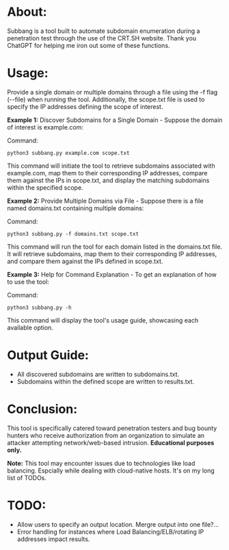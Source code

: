 # About:
Subbang is a tool built to automate subdomain enumeration during a penetration test through the use of the CRT.SH website. Thank you ChatGPT for helping me iron out some of these functions.

# Usage:
Provide a single domain or multiple domains through a file using the -f flag (--file) when running the tool.
Additionally, the scope.txt file is used to specify the IP addresses defining the scope of interest.

**Example 1:** Discover Subdomains for a Single Domain
\- Suppose the domain of interest is example.com:

Command:

```python3 subbang.py example.com scope.txt```

This command will initiate the tool to retrieve subdomains associated with example.com, map them to their corresponding IP addresses, compare them against the IPs in scope.txt, and display the matching subdomains within the specified scope.

**Example 2:** Provide Multiple Domains via File
\- Suppose there is a file named domains.txt containing multiple domains:

Command:

```python3 subbang.py -f domains.txt scope.txt```

This command will run the tool for each domain listed in the domains.txt file. It will retrieve subdomains, map them to their corresponding IP addresses, and compare them against the IPs defined in scope.txt.

**Example 3:** Help for Command Explanation
\- To get an explanation of how to use the tool:

Command:

```python3 subbang.py -h```

This command will display the tool's usage guide, showcasing each available option.

# Output Guide:
* All discovered subdomains are written to subdomains.txt.
* Subdomains within the defined scope are written to results.txt.

# Conclusion:
This tool is specifically catered toward penetration testers and bug bounty hunters who receive authorization from an organization to simulate an attacker attempting network/web-based intrusion.
**Educational purposes only.**

**Note:** This tool may encounter issues due to technologies like load balancing. Espcially while dealing with cloud-native hosts. It's on my long list of TODOs.

# TODO:
* Allow users to specify an output location. Mergre output into one file?...
* Error handling for instances where Load Balancing/ELB/rotating IP addresses impact results.

